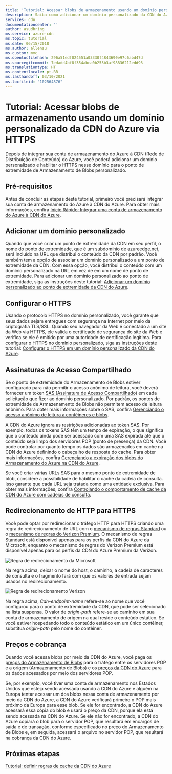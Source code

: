 ```yaml
---
title: 'Tutorial: Acessar blobs de armazenamento usando um domínio personalizado da CDN do Azure via HTTPS'
description: Saiba como adicionar um domínio personalizado da CDN do Azure e habilitar o HTTPS nesse domínio para seu ponto de extremidade de armazenamento de blobs personalizado.
services: cdn
documentationcenter: ''
author: asudbring
ms.service: azure-cdn
ms.topic: tutorial
ms.date: 06/15/2018
ms.author: allensu
ms.custom: mvc
ms.openlocfilehash: 296a51edf024551a03330f4843690e97c6abd47d
ms.sourcegitcommit: 7edadd4bf8f354abca0b253b3af98836212edd93
ms.translationtype: HT
ms.contentlocale: pt-BR
ms.lasthandoff: 03/10/2021
ms.locfileid: "102564876"
---
```

# <a name="tutorial-access-storage-blobs-using-an-azure-cdn-custom-domain-over-https"></a>Tutorial: Acessar blobs de armazenamento usando um domínio personalizado da CDN do Azure via HTTPS

Depois de integrar sua conta de armazenamento do Azure à CDN (Rede de Distribuição de Conteúdo) do Azure, você poderá adicionar um domínio personalizado e habilitar o HTTPS nesse domínio para o ponto de extremidade de Armazenamento de Blobs personalizado. 

## <a name="prerequisites"></a>Pré-requisitos

Antes de concluir as etapas deste tutorial, primeiro você precisará integrar sua conta de armazenamento do Azure à CDN do Azure. Para obter mais informações, confira [Início Rápido: Integrar uma conta de armazenamento do Azure à CDN do Azure](cdn-create-a-storage-account-with-cdn.md).

## <a name="add-a-custom-domain"></a>Adicionar um domínio personalizado
Quando que você criar um ponto de extremidade da CDN em seu perfil, o nome do ponto de extremidade, que é um subdomínio de azureedge.net, será incluído na URL que distribui o conteúdo da CDN por padrão. Você também tem a opção de associar um domínio personalizado a um ponto de extremidade da CDN. Com essa opção, você distribui o conteúdo com um domínio personalizado na URL em vez de em um nome de ponto de extremidade. Para adicionar um domínio personalizado ao ponto de extremidade, siga as instruções deste tutorial: [Adicionar um domínio personalizado ao ponto de extremidade da CDN do Azure](cdn-map-content-to-custom-domain.md).

## <a name="configure-https"></a>Configurar o HTTPS
Usando o protocolo HTTPS no domínio personalizado, você garante que seus dados sejam entregues com segurança na Internet por meio da criptografia TLS/SSL. Quando seu navegador da Web é conectado a um site da Web via HTTPS, ele valida o certificado de segurança do site da Web e verifica se ele é emitido por uma autoridade de certificação legítima. Para configurar o HTTPS no domínio personalizado, siga as instruções deste tutorial: [Configurar o HTTPS em um domínio personalizado da CDN do Azure](cdn-custom-ssl.md).

## <a name="shared-access-signatures"></a>Assinaturas de Acesso Compartilhado
Se o ponto de extremidade do Armazenamento de Blobs estiver configurado para não permitir o acesso anônimo de leitura, você deverá fornecer um token [SAS (Assinatura de Acesso Compartilhado)](cdn-sas-storage-support.md) em cada solicitação que fizer ao domínio personalizado. Por padrão, os pontos de extremidade de Armazenamento de Blobs não permitem acesso de leitura anônimo. Para obter mais informações sobre o SAS, confira [Gerenciando o acesso anônimo de leitura a contêineres e blobs](../storage/blobs/anonymous-read-access-configure.md).

A CDN do Azure ignora as restrições adicionadas ao token SAS. Por exemplo, todos os tokens SAS têm um tempo de expiração, o que significa que o conteúdo ainda pode ser acessado com uma SAS expirada até que o conteúdo seja limpo dos servidores POP (ponto de presença) da CDN. Você pode controlar por quanto tempo os dados são armazenados em cache na CDN do Azure definindo o cabeçalho de resposta do cache. Para obter mais informações, confira [Gerenciando a expiração dos blobs do Armazenamento do Azure na CDN do Azure](cdn-manage-expiration-of-blob-content.md).

Se você criar várias URLs SAS para o mesmo ponto de extremidade de blob, considere a possibilidade de habilitar o cache da cadeia de consulta. Isso garante que cada URL seja tratada como uma entidade exclusiva. Para obter mais informações, confira [Controlando o comportamento de cache da CDN do Azure com cadeias de consulta](cdn-query-string.md).

## <a name="http-to-https-redirection"></a>Redirecionamento de HTTP para HTTPS
Você pode optar por redirecionar o tráfego HTTP para HTTPS criando uma regra de redirecionamento de URL com o [mecanismo de regras Standard](cdn-standard-rules-engine.md) ou o [mecanismo de regras do Verizon Premium](cdn-verizon-premium-rules-engine.md). O mecanismo de regras Standard está disponível apenas para os perfis da CDN do Azure da Microsoft, enquanto o mecanismo de regras do Verizon Premium está disponível apenas para os perfis da CDN do Azure Premium da Verizon.

![Regra de redirecionamento da Microsoft](./media/cdn-storage-custom-domain-https/cdn-standard-redirect-rule.png)

Na regra acima, deixar o nome do host, o caminho, a cadeia de caracteres de consulta e o fragmento fará com que os valores de entrada sejam usados no redirecionamento. 

![Regra de redirecionamento Verizon](./media/cdn-storage-custom-domain-https/cdn-url-redirect-rule.png)

Na regra acima, *Cdn-endpoint-name* refere-se ao nome que você configurou para o ponto de extremidade da CDN, que pode ser selecionado na lista suspensa. O valor de *origin-path* refere-se ao caminho em sua conta de armazenamento de origem na qual reside o conteúdo estático. Se você estiver hospedando todo o conteúdo estático em um único contêiner, substitua *origin-path* pelo nome do contêiner.

## <a name="pricing-and-billing"></a>Preços e cobrança
Quando você acessa blobs por meio da CDN do Azure, você paga os [preços do Armazenamento de Blobs](https://azure.microsoft.com/pricing/details/storage/blobs/) para o tráfego entre os servidores POP e a origem (Armazenamento de Blobs) e os [preços da CDN do Azure](https://azure.microsoft.com/pricing/details/cdn/) para os dados acessados por meio dos servidores POP.

Se, por exemplo, você tiver uma conta de armazenamento nos Estados Unidos que esteja sendo acessada usando a CDN do Azure e alguém na Europa tentar acessar um dos blobs nessa conta de armazenamento por meio da CDN do Azure, a CDN do Azure verificará primeiro o POP mais próximo da Europa para esse blob. Se ele for encontrado, a CDN do Azure acessará essa cópia do blob e usará o preço da CDN, porque ela está sendo acessada na CDN do Azure. Se ele não for encontrado, a CDN do Azure copiará o blob para o servidor POP, que resultará em encargos de saída e de transação, conforme especificado no preço do Armazenamento de Blobs e, em seguida, acessará o arquivo no servidor POP, que resultará na cobrança da CDN do Azure.

## <a name="next-steps"></a>Próximas etapas
[Tutorial: definir regras de cache da CDN do Azure](cdn-caching-rules-tutorial.md)